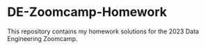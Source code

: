 # DE-Zoomcamp-Homework

This repository contains my homework solutions for the 2023 Data Engineering Zoomcamp. 
